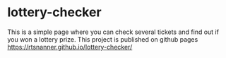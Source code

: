 # lottery-checker
This is a simple page where you can check several tickets and find out if you won a lottery prize.
This project is published on github pages https://rtsnanner.github.io/lottery-checker/



